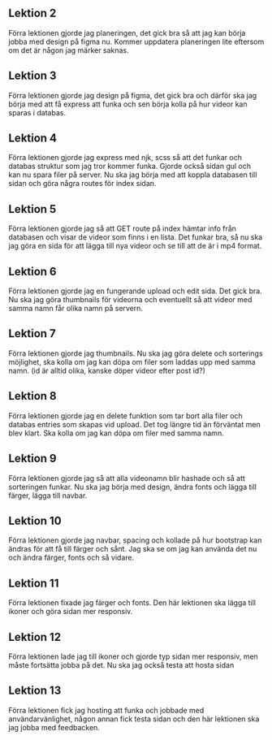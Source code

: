 ## Lektion 2
Förra lektionen gjorde jag planeringen, det gick bra så att jag kan börja jobba med design på figma nu. Kommer uppdatera planeringen lite eftersom om det är någon jag märker saknas.

## Lektion 3
Förra lektionen gjorde jag design på figma, det gick bra och därför ska jag börja med att få express att funka och sen börja kolla på hur videor kan sparas i databas.

## Lektion 4
Förra lektionen gjorde jag express med njk, scss så att det funkar och databas struktur som jag tror kommer funka. Gjorde också sidan gul och kan nu spara filer på server. Nu ska jag börja med att koppla databasen till sidan och göra några routes för index sidan.

## Lektion 5
Förra lektionen gjorde jag så att GET route på index hämtar info från databasen och visar de videor som finns i en lista. Det funkar bra, så nu ska jag göra en sida för att lägga till nya videor och se till att de är i mp4 format.

## Lektion 6
Förra lektionen gjorde jag en fungerande upload och edit sida. Det gick bra. Nu ska jag göra thumbnails för videorna och eventuellt så att videor med samma namn får olika namn på servern.

## Lektion 7
Förra lektionen gjorde jag thumbnails. Nu ska jag göra delete och sorterings möjlighet, ska kolla om jag kan döpa om filer som laddas upp med samma namn. (id är alltid olika, kanske döper videor efter post id?)

## Lektion 8
Förra lektionen gjorde jag en delete funktion som tar bort alla filer och databas entries som skapas vid upload. Det tog längre tid än förväntat men blev klart. Ska kolla om jag kan döpa om filer med samma namn.

## Lektion 9
Förra lektionen gjorde jag så att alla videonamn blir hashade och så att sorteringen funkar. Nu ska jag börja med design, ändra fonts och lägga till färger, lägga till navbar.

## Lektion 10
Förra lektionen gjorde jag navbar, spacing och kollade på hur bootstrap kan ändras för att få till färger och sånt. Jag ska se om jag kan använda det nu och ändra färger, fonts och så vidare.

## Lektion 11
Förra lektionen fixade jag färger och fonts. Den här lektionen ska lägga till ikoner och göra sidan mer responsiv.

## Lektion 12
Förra lektionen lade jag till ikoner och gjorde typ sidan mer responsiv, men måste fortsätta jobba på det. Nu ska jag också testa att hosta sidan

## Lektion 13
Förra lektionen fick jag hosting att funka och jobbade med användarvänlighet, någon annan fick testa sidan och den här lektionen ska jag jobba med feedbacken.